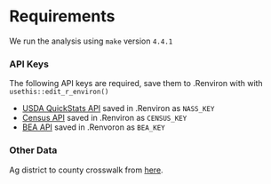 
# Requirements 

We run the analysis using `make` version `4.4.1` 

### API Keys

The following API keys are required, save them to .Renviron with with `usethis::edit_r_environ()`   
- [USDA QuickStats API](https://quickstats.nass.usda.gov/api/) saved in .Renviron as `NASS_KEY`  
- [Census API](https://api.census.gov/data/key_signup.html) saved in .Renviron as `CENSUS_KEY`  
- [BEA API](https://apps.bea.gov/API/signup/) saved in .Renvoron as `BEA_KEY`  

### Other Data 

Ag district to county crosswalk from [here](https://www.nass.usda.gov/Data_and_Statistics/County_Data_Files/Frequently_Asked_Questions/county_list.txt).